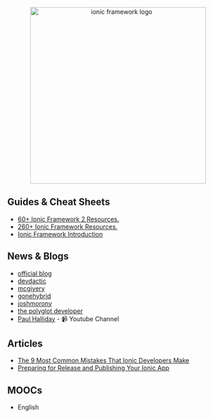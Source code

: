 <p align="center">
  <img width="400" src="http://ecodile.com/wp-content/uploads/2015/10/ionic.png"  alt="ionic framework logo">
</p>

## Guides & Cheat Sheets

- [60+ Ionic Framework 2 Resources.](http://mcgivery.com/15-ionic-framework-2-resources/)
- [260+ Ionic Framework Resources.](http://mcgivery.com/100-ionic-framework-resources/)
- [Ionic Framework Introduction](https://ampersandacademy.com/tutorials/ionic-framework/ionic-framework-introduction)

## News & Blogs

- [official blog](http://blog.ionic.io/)
- [devdactic](https://devdactic.com/devblog/)
- [mcgivery](http://mcgivery.com/)
- [gonehybrid](https://www.gonehybrid.com/)
- [joshmorony](https://www.joshmorony.com/)
- [the polyglot developer](https://www.thepolyglotdeveloper.com/)
- [Paul Halliday](https://www.youtube.com/channel/UCYJ9O6X1oFt7YGXpfRwrcWg) - 📹 Youtube Channel

## Articles

- [The 9 Most Common Mistakes That Ionic Developers Make](https://www.toptal.com/ionic/most-common-ionic-development-mistakes)
- [Preparing for Release and Publishing Your Ionic App](https://github.com/hughred22/YouTube-Video-Listing-Ionic-Mobile-App/wiki/Preparing-for-Release-and-Publishing-Your-Ionic-App)

## MOOCs

- English
